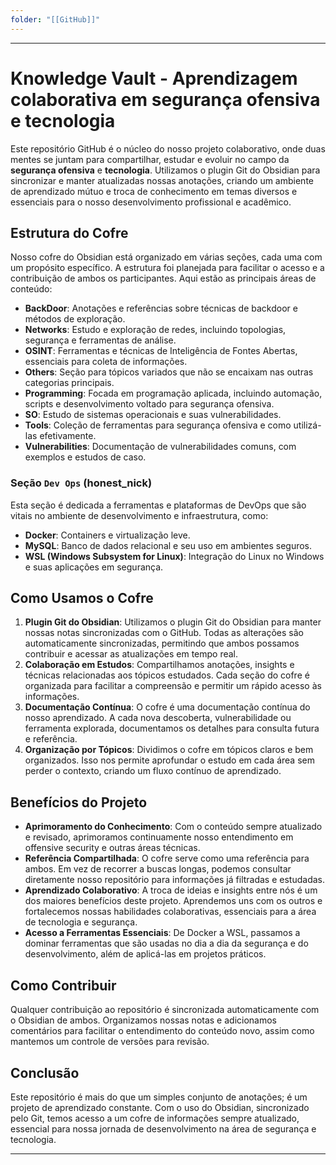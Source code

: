 ```yaml
---
folder: "[[GitHub]]"
---
```


---

# Knowledge Vault - Aprendizagem colaborativa em segurança ofensiva e tecnologia

Este repositório GitHub é o núcleo do nosso projeto colaborativo, onde duas mentes se juntam para compartilhar, estudar e evoluir no campo da **segurança ofensiva** e **tecnologia**. Utilizamos o plugin Git do Obsidian para sincronizar e manter atualizadas nossas anotações, criando um ambiente de aprendizado mútuo e troca de conhecimento em temas diversos e essenciais para o nosso desenvolvimento profissional e acadêmico.

## Estrutura do Cofre

Nosso cofre do Obsidian está organizado em várias seções, cada uma com um propósito específico. A estrutura foi planejada para facilitar o acesso e a contribuição de ambos os participantes. Aqui estão as principais áreas de conteúdo:

- **BackDoor**: Anotações e referências sobre técnicas de backdoor e métodos de exploração.
- **Networks**: Estudo e exploração de redes, incluindo topologias, segurança e ferramentas de análise.
- **OSINT**: Ferramentas e técnicas de Inteligência de Fontes Abertas, essenciais para coleta de informações.
- **Others**: Seção para tópicos variados que não se encaixam nas outras categorias principais.
- **Programming**: Focada em programação aplicada, incluindo automação, scripts e desenvolvimento voltado para segurança ofensiva.
- **SO**: Estudo de sistemas operacionais e suas vulnerabilidades.
- **Tools**: Coleção de ferramentas para segurança ofensiva e como utilizá-las efetivamente.
- **Vulnerabilities**: Documentação de vulnerabilidades comuns, com exemplos e estudos de caso.

### Seção `Dev Ops` (honest_nick)

Esta seção é dedicada a ferramentas e plataformas de DevOps que são vitais no ambiente de desenvolvimento e infraestrutura, como:
- **Docker**: Containers e virtualização leve.
- **MySQL**: Banco de dados relacional e seu uso em ambientes seguros.
- **WSL (Windows Subsystem for Linux)**: Integração do Linux no Windows e suas aplicações em segurança.

## Como Usamos o Cofre

1. **Plugin Git do Obsidian**: Utilizamos o plugin Git do Obsidian para manter nossas notas sincronizadas com o GitHub. Todas as alterações são automaticamente sincronizadas, permitindo que ambos possamos contribuir e acessar as atualizações em tempo real.
2. **Colaboração em Estudos**: Compartilhamos anotações, insights e técnicas relacionadas aos tópicos estudados. Cada seção do cofre é organizada para facilitar a compreensão e permitir um rápido acesso às informações.
3. **Documentação Contínua**: O cofre é uma documentação contínua do nosso aprendizado. A cada nova descoberta, vulnerabilidade ou ferramenta explorada, documentamos os detalhes para consulta futura e referência.
4. **Organização por Tópicos**: Dividimos o cofre em tópicos claros e bem organizados. Isso nos permite aprofundar o estudo em cada área sem perder o contexto, criando um fluxo contínuo de aprendizado.

## Benefícios do Projeto

- **Aprimoramento do Conhecimento**: Com o conteúdo sempre atualizado e revisado, aprimoramos continuamente nosso entendimento em offensive security e outras áreas técnicas.
- **Referência Compartilhada**: O cofre serve como uma referência para ambos. Em vez de recorrer a buscas longas, podemos consultar diretamente nosso repositório para informações já filtradas e estudadas.
- **Aprendizado Colaborativo**: A troca de ideias e insights entre nós é um dos maiores benefícios deste projeto. Aprendemos uns com os outros e fortalecemos nossas habilidades colaborativas, essenciais para a área de tecnologia e segurança.
- **Acesso a Ferramentas Essenciais**: De Docker a WSL, passamos a dominar ferramentas que são usadas no dia a dia da segurança e do desenvolvimento, além de aplicá-las em projetos práticos.

## Como Contribuir

Qualquer contribuição ao repositório é sincronizada automaticamente com o Obsidian de ambos. Organizamos nossas notas e adicionamos comentários para facilitar o entendimento do conteúdo novo, assim como mantemos um controle de versões para revisão.

## Conclusão

Este repositório é mais do que um simples conjunto de anotações; é um projeto de aprendizado constante. Com o uso do Obsidian, sincronizado pelo Git, temos acesso a um cofre de informações sempre atualizado, essencial para nossa jornada de desenvolvimento na área de segurança e tecnologia. 

---
